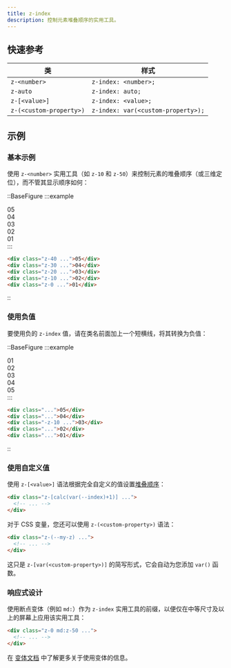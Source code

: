 ```yaml
---
title: z-index
description: 控制元素堆叠顺序的实用工具。
---
```


## 快速参考

| 类 | 样式 |
|-------|--------------|
| `z-<number>` | `z-index: <number>;` |
| `z-auto` | `z-index: auto;` |
| `z-[<value>]` | `z-index: <value>;` |
| `z-(<custom-property>)` | `z-index: var(<custom-property>);` |

## 示例
### 基本示例

使用 `z-<number>` 实用工具（如 `z-10` 和 `z-50`）来控制元素的堆叠顺序（或三维定位），而不管其显示顺序如何：

::BaseFigure
:::example
<div class="flex justify-center -space-x-3 font-mono text-sm leading-6 font-bold text-white">
  <div class="z-40 flex size-16 items-center justify-center rounded-full bg-pink-500 shadow-lg outline-2 outline-white dark:outline-[#11121E]">
    05
  </div>
  <div class="z-30 flex size-16 items-center justify-center rounded-full bg-pink-500 shadow-lg outline-2 outline-white dark:outline-[#11121E]">
    04
  </div>
  <div class="z-20 flex size-16 items-center justify-center rounded-full bg-pink-500 shadow-lg outline-2 outline-white dark:outline-[#11121E]">
    03
  </div>
  <div class="z-10 flex size-16 items-center justify-center rounded-full bg-pink-500 shadow-lg outline-2 outline-white dark:outline-[#11121E]">
    02
  </div>
  <div class="z-0 flex size-16 items-center justify-center rounded-full bg-pink-500 shadow-lg outline-2 outline-white dark:outline-[#11121E]">
    01
  </div>
</div>
:::

```html
<div class="z-40 ...">05</div>
<div class="z-30 ...">04</div>
<div class="z-20 ...">03</div>
<div class="z-10 ...">02</div>
<div class="z-0 ...">01</div>
```
::

### 使用负值

要使用负的 `z-index` 值，请在类名前面加上一个短横线，将其转换为负值：

::BaseFigure
:::example
<div class="isolate flex justify-center -space-x-3 font-mono text-sm leading-6 font-bold text-white">
  <div class="flex size-16 items-center justify-center rounded-full bg-fuchsia-500 shadow-lg outline-2 outline-white dark:outline-[#11121E]">
    01
  </div>
  <div class="flex size-16 items-center justify-center rounded-full bg-fuchsia-500 shadow-lg outline-2 outline-white dark:outline-[#11121E]">
    02
  </div>
  <div class="-z-10 flex size-16 items-center justify-center rounded-full bg-fuchsia-500 shadow-lg outline-2 outline-white dark:outline-[#11121E]">
    03
  </div>
  <div class="flex size-16 items-center justify-center rounded-full bg-fuchsia-500 shadow-lg outline-2 outline-white dark:outline-[#11121E]">
    04
  </div>
  <div class="flex size-16 items-center justify-center rounded-full bg-fuchsia-500 shadow-lg outline-2 outline-white dark:outline-[#11121E]">
    05
  </div>
</div>
:::

```html
<div class="...">05</div>
<div class="...">04</div>
<div class="-z-10 ...">03</div>
<div class="...">02</div>
<div class="...">01</div>
```
::

### 使用自定义值

使用 `z-[<value>]` 语法根据完全自定义的值设置[堆叠顺序](https://developer.mozilla.org/en-US/docs/Web/CSS/z-index)：

```html
<div class="z-[calc(var(--index)+1)] ...">
  <!-- ... -->
</div>
```

对于 CSS 变量，您还可以使用 `z-(<custom-property>)` 语法：

```html
<div class="z-(--my-z) ...">
  <!-- ... -->
</div>
```

这只是 `z-[var(<custom-property>)]` 的简写形式，它会自动为您添加 `var()` 函数。

### 响应式设计

使用断点变体（例如 `md:`）作为 `z-index` 实用工具的前缀，以便仅在中等尺寸及以上的屏幕上应用该实用工具：

```html
<div class="z-0 md:z-50 ...">
  <!-- ... -->
</div>
```

在 [变体文档](https://tailwindcss.com/docs/responsive-design) 中了解更多关于使用变体的信息。

